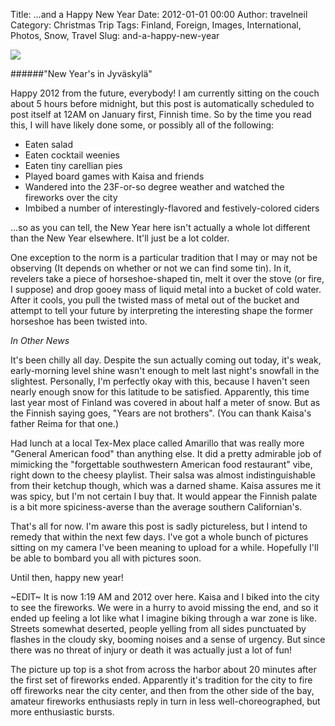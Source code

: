 Title: ...and a Happy New Year
Date: 2012-01-01 00:00
Author: travelneil
Category: Christmas Trip
Tags: Finland, Foreign, Images, International, Photos, Snow, Travel
Slug: and-a-happy-new-year

[![]({photo}100_0567.jpg)]({filename}images/100_0567.jpg)

######"New Year's in  Jyväskylä"

Happy 2012 from the future, everybody! I am currently sitting on the
couch about 5 hours before midnight, but this post is automatically
scheduled to post itself at 12AM on January first, Finnish time. So by
the time you read this, I will have likely done some, or possibly all of
the following:

-   Eaten salad
-   Eaten cocktail weenies
-   Eaten tiny carellian pies
-   Played board games with Kaisa and friends
-   Wandered into the 23F-or-so degree weather and watched the fireworks
    over the city
-   Imbibed a number of interestingly-flavored and festively-colored
    ciders

...so as you can tell, the New Year here isn't actually a whole lot
different than the New Year elsewhere. It'll just be a lot colder.

One exception to the norm is a particular tradition that I may or may
not be observing (It depends on whether or not we can find some tin). In
it, revelers take a piece of horseshoe-shaped tin, melt it over the
stove (or fire, I suppose) and drop gooey mass of liquid metal into a
bucket of cold water. After it cools, you pull the twisted mass of metal
out of the bucket and attempt to tell your future by interpreting the
interesting shape the former horseshoe has been twisted into.

*In Other News*

It's been chilly all day. Despite the sun actually coming out today,
it's weak, early-morning level shine wasn't enough to melt last night's
snowfall in the slightest. Personally, I'm perfectly okay with this,
because I haven't seen nearly enough snow for this latitude to be
satisfied. Apparently, this time last year most of Finland was covered
in about half a meter of snow. But as the Finnish saying goes, "Years
are not brothers". (You can thank Kaisa's father Reima for that one.)

Had lunch at a local Tex-Mex place called Amarillo that was really more
"General American food" than anything else. It did a pretty admirable
job of mimicking the "forgettable southwestern American food restaurant"
vibe, right down to the cheesy playlist. Their salsa was almost
indistinguishable from their ketchup though, which was a darned shame.
Kaisa assures me it was spicy, but I'm not certain I buy that. It would
appear the Finnish palate is a bit more spiciness-averse than the
average southern Californian's.

That's all for now. I'm aware this post is sadly pictureless, but I
intend to remedy that within the next few days. I've got a whole bunch
of pictures sitting on my camera I've been meaning to upload for a
while. Hopefully I'll be able to bombard you all with pictures soon.

Until then, happy new year!

\~EDIT\~ It is now 1:19 AM and 2012 over here. Kaisa and I biked into
the city to see the fireworks. We were in a hurry to avoid missing the
end, and so it ended up feeling a lot like what I imagine biking through
a war zone is like. Streets somewhat deserted, people yelling from all
sides punctuated by flashes in the cloudy sky, booming noises and a
sense of urgency. But since there was no threat of injury or death it
was actually just a lot of fun!

The picture up top is a shot from across the harbor about 20 minutes
after the first set of fireworks ended. Apparently it's tradition for
the city to fire off fireworks near the city center, and then from the
other side of the bay, amateur fireworks enthusiasts reply in turn in
less well-choreographed, but more enthusiastic bursts.
